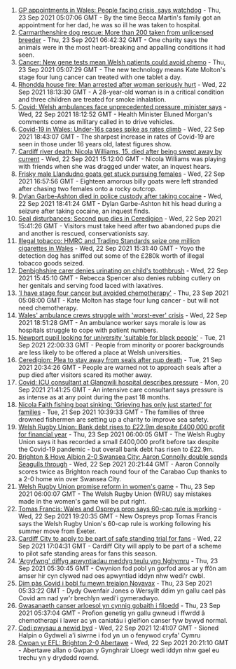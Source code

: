 1. [GP appointments in Wales: People facing crisis, says watchdog](https://www.bbc.co.uk/news/uk-wales-58654519?at_medium=RSS&at_campaign=KARANGA) - Thu, 23 Sep 2021 05:07:06 GMT - By the time Becca Martin's family got an appointment for her dad, he was so ill he was taken to hospital.
2. [Carmarthenshire dog rescue: More than 200 taken from unlicensed breeder](https://www.bbc.co.uk/news/uk-wales-58661602?at_medium=RSS&at_campaign=KARANGA) - Thu, 23 Sep 2021 06:42:32 GMT - One charity says the animals were in the most heart-breaking and appalling conditions it had seen.
3. [Cancer: New gene tests mean Welsh patients could avoid chemo](https://www.bbc.co.uk/news/uk-wales-58654240?at_medium=RSS&at_campaign=KARANGA) - Thu, 23 Sep 2021 05:07:29 GMT - The new technology means Kate Molton's stage four lung cancer can treated with one tablet a day.
4. [Rhondda house fire: Man arrested after woman seriously hurt](https://www.bbc.co.uk/news/uk-wales-58658745?at_medium=RSS&at_campaign=KARANGA) - Wed, 22 Sep 2021 18:13:30 GMT - A 28-year-old woman is in a critical condition and three children are treated for smoke inhalation.
5. [Covid: Welsh ambulances face unprecedented pressure, minister says](https://www.bbc.co.uk/news/uk-wales-politics-58640374?at_medium=RSS&at_campaign=KARANGA) - Wed, 22 Sep 2021 18:12:52 GMT - Health Minister Eluned Morgan's comments come as military called in to drive vehicles.
6. [Covid-19 in Wales: Under-16s cases spike as rates climb](https://www.bbc.co.uk/news/uk-wales-58651812?at_medium=RSS&at_campaign=KARANGA) - Wed, 22 Sep 2021 18:43:07 GMT - The sharpest increase in rates of Covid-19 are seen in those under 16 years old, latest figures show.
7. [Cardiff river death: Nicola Williams, 15, died after being swept away by current](https://www.bbc.co.uk/news/uk-wales-58642950?at_medium=RSS&at_campaign=KARANGA) - Wed, 22 Sep 2021 15:12:00 GMT - Nicola Williams was playing with friends when she was dragged under water, an inquest hears.
8. [Frisky male Llandudno goats get stuck pursuing females](https://www.bbc.co.uk/news/uk-wales-58656605?at_medium=RSS&at_campaign=KARANGA) - Wed, 22 Sep 2021 16:57:56 GMT - Eighteen amorous billy goats were left stranded after chasing two females onto a rocky outcrop.
9. [Dylan Garbe-Ashton died in police custody after taking cocaine](https://www.bbc.co.uk/news/uk-wales-58658314?at_medium=RSS&at_campaign=KARANGA) - Wed, 22 Sep 2021 18:41:24 GMT - Dylan Garbe-Ashton hit his head during a seizure after taking cocaine, an inquest finds.
10. [Seal disturbances: Second pup dies in Ceredigion](https://www.bbc.co.uk/news/uk-wales-58638380?at_medium=RSS&at_campaign=KARANGA) - Wed, 22 Sep 2021 15:41:26 GMT - Visitors must take heed after two abandoned pups die and another is rescued, conservationists say.
11. [Illegal tobacco: HMRC and Trading Standards seize one million cigarettes in Wales](https://www.bbc.co.uk/news/uk-wales-58640247?at_medium=RSS&at_campaign=KARANGA) - Wed, 22 Sep 2021 15:31:40 GMT - Yoyo the detection dog has sniffed out some of the £280k worth of illegal tobacco goods seized.
12. [Denbighshire carer denies urinating on child's toothbrush](https://www.bbc.co.uk/news/uk-wales-58651494?at_medium=RSS&at_campaign=KARANGA) - Wed, 22 Sep 2021 15:45:10 GMT - Rebecca Spencer also denies rubbing cutlery on her genitals and serving food laced with laxatives.
13. ['I have stage four cancer but avoided chemotherapy'](https://www.bbc.co.uk/news/uk-wales-58659398?at_medium=RSS&at_campaign=KARANGA) - Thu, 23 Sep 2021 05:08:00 GMT - Kate Molton has stage four lung cancer - but will not need chemotherapy.
14. [Wales' ambulance crews struggle with 'worst-ever' crisis](https://www.bbc.co.uk/news/uk-wales-58659396?at_medium=RSS&at_campaign=KARANGA) - Wed, 22 Sep 2021 18:51:28 GMT - An ambulance worker says morale is low as hospitals struggle to cope with patient numbers.
15. [Newport pupil looking for university 'suitable for black people'](https://www.bbc.co.uk/news/uk-wales-58642946?at_medium=RSS&at_campaign=KARANGA) - Tue, 21 Sep 2021 22:00:33 GMT - People from minority or poorer backgrounds are less likely to be offered a place at Welsh universities.
16. [Ceredigion: Plea to stay away from seals after pup death](https://www.bbc.co.uk/news/uk-wales-58641790?at_medium=RSS&at_campaign=KARANGA) - Tue, 21 Sep 2021 20:34:26 GMT - People are warned not to approach seals after a pup died after visitors scared its mother away.
17. [Covid: ICU consultant at Glangwili hospital describes pressure](https://www.bbc.co.uk/news/uk-wales-58629578?at_medium=RSS&at_campaign=KARANGA) - Mon, 20 Sep 2021 21:41:25 GMT - An intensive care consultant says pressure is as intense as at any point during the past 18 months.
18. [Nicola Faith fishing boat sinking: 'Grieving has only just started' for families](https://www.bbc.co.uk/news/uk-wales-58638541?at_medium=RSS&at_campaign=KARANGA) - Tue, 21 Sep 2021 10:39:33 GMT - The families of three drowned fishermen are setting up a charity to improve sea safety.
19. [Welsh Rugby Union: Bank debt rises to £22.9m despite £400,000 profit for financial year](https://www.bbc.co.uk/sport/rugby-union/58658672?at_medium=RSS&at_campaign=KARANGA) - Thu, 23 Sep 2021 06:00:05 GMT - The Welsh Rugby Union says it has recorded a small £400,000 profit before tax despite the Covid-19 pandemic - but overall bank debt has risen to £22.9m.
20. [Brighton & Hove Albion 2-0 Swansea City: Aaron Connolly double sends Seagulls through](https://www.bbc.co.uk/sport/football/58566907?at_medium=RSS&at_campaign=KARANGA) - Wed, 22 Sep 2021 20:21:44 GMT - Aaron Connolly scores twice as Brighton reach round four of the Carabao Cup thanks to a 2-0 home win over Swansea City.
21. [Welsh Rugby Union promise reform in women's game](https://www.bbc.co.uk/sport/rugby-union/58660922?at_medium=RSS&at_campaign=KARANGA) - Thu, 23 Sep 2021 06:00:07 GMT - The Welsh Rugby Union (WRU) say mistakes made in the women's game will be put right.
22. [Tomas Francis: Wales and Ospreys prop says 60-cap rule is working](https://www.bbc.co.uk/sport/rugby-union/58642401?at_medium=RSS&at_campaign=KARANGA) - Wed, 22 Sep 2021 19:20:35 GMT - New Ospreys prop Tomas Francis says the Welsh Rugby Union's 60-cap rule is working following his summer move from Exeter.
23. [Cardiff City to apply to be part of safe standing trial for fans](https://www.bbc.co.uk/sport/football/58657064?at_medium=RSS&at_campaign=KARANGA) - Wed, 22 Sep 2021 17:04:31 GMT - Cardiff City will apply to be part of a scheme to pilot safe standing areas for fans this season.
24. ['Argyfwng' diffyg apwyntiadau meddyg teulu yng Nghymru](https://www.bbc.co.uk/newyddion/58658001?at_medium=RSS&at_campaign=KARANGA) - Thu, 23 Sep 2021 05:30:45 GMT - Cwynion fod pobl yn gorfod aros ar y ffôn am amser hir cyn clywed nad oes apwyntiad iddyn nhw wedi'r cwbl.
25. [Dim pàs Covid i bobl fu mewn treialon Novavax](https://www.bbc.co.uk/newyddion/58658036?at_medium=RSS&at_campaign=KARANGA) - Thu, 23 Sep 2021 05:33:22 GMT - Dydy Gwenfair Jones o Wersyllt ddim yn gallu cael pàs Covid am nad yw'r brechlyn wedi'i gymeradwyo.
26. [Gwasanaeth canser arloesol yn cynnig gobaith i filoedd](https://www.bbc.co.uk/newyddion/58652602?at_medium=RSS&at_campaign=KARANGA) - Thu, 23 Sep 2021 05:37:04 GMT - Profion genetig yn gallu gwneud i ffwrdd â chemotherapi i lawer ac yn caniatáu i gleifion canser fyw bywyd normal.
27. [Codi pwysau a newid byd](https://www.bbc.co.uk/newyddion/58653332?at_medium=RSS&at_campaign=KARANGA) - Wed, 22 Sep 2021 12:41:07 GMT - Sioned Halpin o Gydweli a'i siwrne i fod yn un o fenywod cryfa' Cymru
28. [Cwpan yr EFL: Brighton 2-0 Abertawe](https://www.bbc.co.uk/newyddion/58658000?at_medium=RSS&at_campaign=KARANGA) - Wed, 22 Sep 2021 20:21:10 GMT - Abertawe allan o Gwpan y Gynghrair Lloegr wedi iddyn nhw gael eu trechu yn y drydedd rownd.

